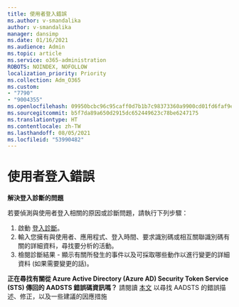 ```yaml
---
title: 使用者登入錯誤
ms.author: v-smandalika
author: v-smandalika
manager: dansimp
ms.date: 01/16/2021
ms.audience: Admin
ms.topic: article
ms.service: o365-administration
ROBOTS: NOINDEX, NOFOLLOW
localization_priority: Priority
ms.collection: Adm_O365
ms.custom:
- "7790"
- "9004355"
ms.openlocfilehash: 09950bcbc96c95caff0d7b1b7c98373360a9900cd01fd6faf9e787f67cefb5a7
ms.sourcegitcommit: b5f7da89a650d2915dc652449623c78be6247175
ms.translationtype: HT
ms.contentlocale: zh-TW
ms.lasthandoff: 08/05/2021
ms.locfileid: "53990482"
---
```

# <a name="user-sign-in-errors"></a>使用者登入錯誤

**解決登入診斷的問題**

若要偵測與使用者登入相關的原因或診斷問題，請執行下列步驟：

1. 啟動 [登入診斷](https://ms.portal.azure.com/#blade/Microsoft_AAD_IAM/ActiveDirectoryMenuBlade/diagnose/symptomId/ms_aad_dxp_signin_caDiagnoseAndSolveSummarySymptom)。
2. 輸入您擁有與使用者、應用程式、登入時間、要求識別碼或相互關聯識別碼有關的詳細資料，尋找要分析的活動。
3. 檢閱診斷結果 - 顯示有關所發生的事件以及可採取哪些動作以進行變更的詳細資料 (如果需要變更的話)。

**正在尋找有關從 Azure Active Directory (Azure AD) Security Token Service (STS) 傳回的 AADSTS 錯誤碼資訊嗎？** 請閱讀 [本文](https://docs.microsoft.com/azure/active-directory/develop/reference-aadsts-error-codes) 以尋找 AADSTS 的錯誤描述、修正，以及一些建議的因應措施